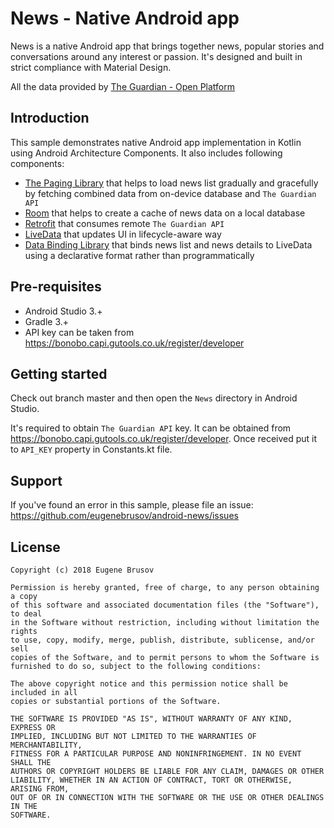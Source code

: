 # News - Native Android app
News is a native Android app that brings together news, popular stories and conversations around any interest or passion. It's designed and built in strict compliance with Material Design.

All the data provided by [The Guardian - Open Platform](https://open-platform.theguardian.com)

Introduction
------------
This sample demonstrates native Android app implementation in Kotlin using Android Architecture Components. It also includes following components:
- [The Paging Library](https://developer.android.com/topic/libraries/architecture/paging/) that helps to load news list gradually and gracefully by fetching combined data from on-device database and `The Guardian API`
- [Room](https://developer.android.com/topic/libraries/architecture/room) that helps to create a cache of news data on a local database
- [Retrofit](http://square.github.io/retrofit/) that consumes remote `The Guardian API` 
- [LiveData](https://developer.android.com/topic/libraries/architecture/livedata) that updates UI in lifecycle-aware way
- [Data Binding Library](https://developer.android.com/topic/libraries/data-binding/) that binds news list and news details to LiveData using a declarative format rather than programmatically

Pre-requisites
--------------

- Android Studio 3.+
- Gradle 3.+
- API key can be taken from https://bonobo.capi.gutools.co.uk/register/developer

Getting started
---------------

Check out branch master and then open the `News` directory in Android Studio. 

It's required to obtain `The Guardian API` key. It can be obtained from https://bonobo.capi.gutools.co.uk/register/developer. Once received put it to `API_KEY` property in Constants.kt file.

Support
-------

If you've found an error in this sample, please file an issue: https://github.com/eugenebrusov/android-news/issues

License
-------
```
Copyright (c) 2018 Eugene Brusov

Permission is hereby granted, free of charge, to any person obtaining a copy
of this software and associated documentation files (the "Software"), to deal
in the Software without restriction, including without limitation the rights
to use, copy, modify, merge, publish, distribute, sublicense, and/or sell
copies of the Software, and to permit persons to whom the Software is
furnished to do so, subject to the following conditions:

The above copyright notice and this permission notice shall be included in all
copies or substantial portions of the Software.

THE SOFTWARE IS PROVIDED "AS IS", WITHOUT WARRANTY OF ANY KIND, EXPRESS OR
IMPLIED, INCLUDING BUT NOT LIMITED TO THE WARRANTIES OF MERCHANTABILITY,
FITNESS FOR A PARTICULAR PURPOSE AND NONINFRINGEMENT. IN NO EVENT SHALL THE
AUTHORS OR COPYRIGHT HOLDERS BE LIABLE FOR ANY CLAIM, DAMAGES OR OTHER
LIABILITY, WHETHER IN AN ACTION OF CONTRACT, TORT OR OTHERWISE, ARISING FROM,
OUT OF OR IN CONNECTION WITH THE SOFTWARE OR THE USE OR OTHER DEALINGS IN THE
SOFTWARE.
```